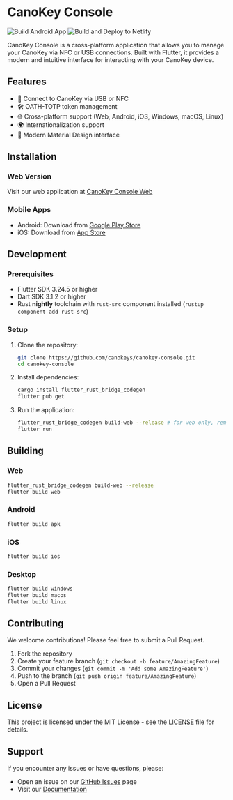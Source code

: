 # CanoKey Console

![Build Android App](https://github.com/canokeys/canokey-console/actions/workflows/android.yml/badge.svg)
![Build and Deploy to Netlify](https://github.com/canokeys/canokey-console/actions/workflows/netlify.yml/badge.svg)

CanoKey Console is a cross-platform application that allows you to manage your CanoKey via NFC or USB connections. Built with Flutter, it provides a modern and intuitive interface for interacting with your CanoKey device.

## Features

- 🔌 Connect to CanoKey via USB or NFC
- 🛠️ OATH-TOTP token management
- 🌐 Cross-platform support (Web, Android, iOS, Windows, macOS, Linux)
- 🌍 Internationalization support
- 🎨 Modern Material Design interface

## Installation

### Web Version

Visit our web application at [CanoKey Console Web](https://console.canokeys.org)

### Mobile Apps

- Android: Download from [Google Play Store](https://play.google.com/store/apps/details?id=org.canokeys.console)
- iOS: Download from [App Store](https://apps.apple.com/app/canokey-console/id1234567890)

## Development

### Prerequisites

- Flutter SDK 3.24.5 or higher
- Dart SDK 3.1.2 or higher
- Rust **nightly** toolchain with `rust-src` component installed (`rustup component add rust-src`)

### Setup

1. Clone the repository:
   ```bash
   git clone https://github.com/canokeys/canokey-console.git
   cd canokey-console
   ```

2. Install dependencies:
   ```bash
   cargo install flutter_rust_bridge_codegen
   flutter pub get
   ```

3. Run the application:
   ```bash
   flutter_rust_bridge_codegen build-web --release # for web only, remove --release for debug Rust build (very slow when decoding qrcode!)
   flutter run
   ```

## Building

### Web
```bash
flutter_rust_bridge_codegen build-web --release
flutter build web
```

### Android
```bash
flutter build apk
```

### iOS
```bash
flutter build ios
```

### Desktop
```bash
flutter build windows
flutter build macos
flutter build linux
```

## Contributing

We welcome contributions! Please feel free to submit a Pull Request.

1. Fork the repository
2. Create your feature branch (`git checkout -b feature/AmazingFeature`)
3. Commit your changes (`git commit -m 'Add some AmazingFeature'`)
4. Push to the branch (`git push origin feature/AmazingFeature`)
5. Open a Pull Request

## License

This project is licensed under the MIT License - see the [LICENSE](LICENSE) file for details.

## Support

If you encounter any issues or have questions, please:
- Open an issue on our [GitHub Issues](https://github.com/canokeys/canokey-console/issues) page
- Visit our [Documentation](https://docs.canokeys.org)
